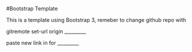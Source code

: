 #Bootstrap Template

This is a template using Bootstrap 3, remeber to change github repo with 

gitremote set-url origin _________

paste new link in for _________